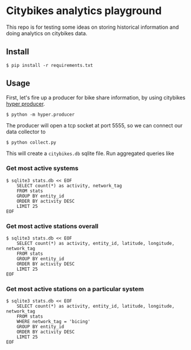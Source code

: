 # Citybikes analytics playground

This repo is for testing some ideas on storing historical information and doing
analytics on citybikes data.

## Install

```console
$ pip install -r requirements.txt
```

## Usage

First, let's fire up a producer for bike share information, by using citybikes
[hyper producer].

```console
$ python -m hyper.producer
```

[hyper producer]: https://github.com/citybikes/hyper

The producer will open a tcp socket at port 5555, so we can connect our data
collector to

```console
$ python collect.py
```

This will create a `citybikes.db` sqlite file. Run aggregated queries like

### Get most active systems

```console
$ sqlite3 stats.db << EOF
    SELECT count(*) as activity, network_tag
    FROM stats
    GROUP BY entity_id
    ORDER BY activity DESC
    LIMIT 25
EOF
```

### Get most active stations overall

```console
$ sqlite3 stats.db << EOF
    SELECT count(*) as activity, entity_id, latitude, longitude, network_tag
    FROM stats
    GROUP BY entity_id
    ORDER BY activity DESC
    LIMIT 25
EOF
```

### Get most active stations on a particular system

```console
$ sqlite3 stats.db << EOF
    SELECT count(*) as activity, entity_id, latitude, longitude, network_tag
    FROM stats
    WHERE network_tag = 'bicing'
    GROUP BY entity_id
    ORDER BY activity DESC
    LIMIT 25
EOF
```
